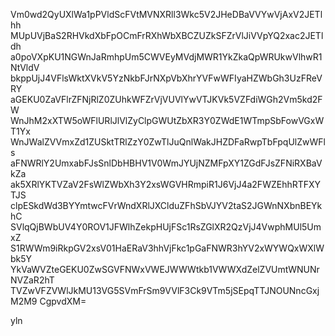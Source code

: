 Vm0wd2QyUXlWa1pPVldScFVtMVNXRll3Wkc5V2JHeDBaVVYwVjAxV2JETlhh
MUpUVjBaS2RHVkdXbFpOCmFrRXhWbXBCZUZkSFZrVlJiVVpYQ2xac2JETldh
a0poVXpKU1NGWnJaRmhpUm5CWVEyMVdjMWR1YkZkaQpWRUkwVlhwR1NtVldV
bkppUjJ4VFlsWktXVkV5YzNkbFJrNXpVbXhrYVFwWFIyaHZWbGh3UzFReVRY
aGEKU0ZaVFlrZFNjRlZ0ZUhkWFZrVjVUVlYwVTJKVk5VZFdiWGh2Vm5kd2FW
WnJhM2xXTW5oWFlURlJlVlZyClpGWUtZbXR3Y0ZWdE1WTmpSbFowVGxWT1Yx
WnJWalZVVmxZd1ZUSktTRlZzY0ZwTlJuQnlWakJHZDFaRwpTbFpqUlZwWFls
aFNWRlY2UmxabFJsSnlDbHBHV1V0WmJYUjNZMFpXY1ZGdFJsZFNiRXBaVkZa
ak5XRlYKTVZaV2FsWlZWbXh3Y2xsWGVHRmpiR1J6VjJ4a2FWZEhhRTFXYTJS
clpESkdWd3BYYmtwcFVrWndXRlJXClduZFhSbVJYV2taS2JGWnNXbnBEYkhC
SVlqQjBWbUV4Y0ROV1JFWlhZekpHUjFSc1RsZGlXR2QzVjJ4VwphMUl5UmxZ
S1RWWm9iRkpGV2xsV01HaERaV3hhVjFkc1pGaFNWR3hYV2xWYWQxWXlWbk5Y
YkVaWVZteGEKU0ZwSGVFNWxVWEJWWWtkb1VWWXdZelZVUmtWNUNrNVZaR2hT
TVZwVFZVWlJkMU13VG5SVmFrSm9VVlF3Ck9VTm5jSEpqTTJNOUNncGxjM2M9
CgpvdXM=

yln